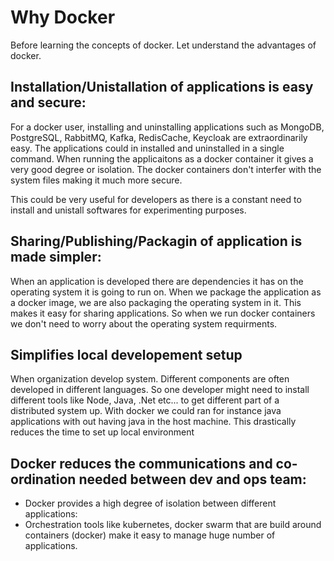 # Why Docker

Before learning the concepts of docker. Let understand the advantages of docker.

## Installation/Unistallation of applications is easy and secure:
 For a docker user, installing and uninstalling applications such as MongoDB, PostgreSQL, RabbitMQ, Kafka, RedisCache, Keycloak are extraordinarily easy. The applications could in installed and uninstalled in a single command. When running the applicaitons as a docker container it gives a very good degree or isolation. The docker containers don't interfer with the system files making it much more secure.  
 
 This could be very useful for developers as there is a constant need to install and unistall softwares for experimenting purposes.
 
## Sharing/Publishing/Packagin of application is made simpler: 
 When an application is developed there are dependencies it has on the operating system it is going to run on. When we package the application as a docker image, we are also packaging the operating system in it. This makes it easy for sharing applications. So when we run docker containers we don't need to worry about the operating system requirments.

## Simplifies local developement setup
 When organization develop system. Different components are often developed in different languages. So one developer might need to install different tools like Node, Java, .Net etc... to get different part of a distributed system up. With docker we could ran for instance java applications with out having java in the host machine. This drastically reduces the time to set up local environment

## Docker reduces the communications and co-ordination needed between dev and ops team:

 * Docker provides a high degree of isolation between different applications:
 * Orchestration tools like kubernetes, docker swarm that are build around containers (docker) make it easy to manage huge number of applications.